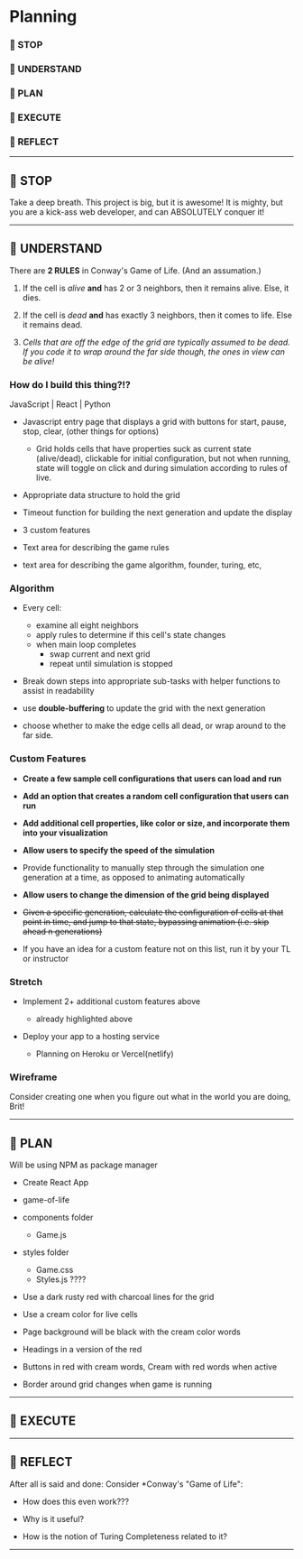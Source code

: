 # Planning

### 🛑 STOP

### 🧠 UNDERSTAND

### 🧩 PLAN

### 💫 EXECUTE

### 🤯 REFLECT


-----

## 🛑 STOP

Take a deep breath. This project is big, but it is awesome! It is mighty, but you are a kick-ass web developer, and can ABSOLUTELY conquer it!  

-----

## 🧠 UNDERSTAND

There are **2 RULES** in Conway's Game of Life. (And an assumation.)

1. If the cell is *alive* **and** has 2 or 3 neighbors, then it remains alive. Else, it dies.
2. If the cell is *dead* **and** has exactly 3 neighbors, then it comes to life. Else it remains dead.

3. *Cells that are off the edge of the grid are typically assumed to be dead. If you code it to wrap around the far side though, the ones in view can be alive!*

### How do I build this thing?!?

JavaScript | React | Python

- Javascript entry page that displays a grid with buttons for start, pause, stop, clear, (other things for options)
    - Grid holds cells that have properties suck as current state (alive/dead), clickable for initial configuration, but not when running, state will toggle on click and during simulation according to rules of live.

- Appropriate data structure to hold the grid

- Timeout function for building the next generation and update the display

- 3 custom features

- Text area for describing the game rules

- text area for describing the game algorithm, founder, turing, etc,

### Algorithm

- Every cell:
    - examine all eight neighbors
    - apply rules to determine if this cell's state changes
    - when main loop completes
        - swap current and next grid
        - repeat until simulation is stopped

- Break down steps into appropriate sub-tasks with helper functions to assist in readability

- use **double-buffering** to update the grid with the next generation

- choose whether to make the edge cells all dead, or wrap around to the far side.

### Custom Features

- **Create a few sample cell configurations that users can load and run**

- **Add an option that creates a random cell configuration that users can run**

- **Add additional cell properties, like color or size, and incorporate them into your visualization**

- **Allow users to specify the speed of the simulation**

- Provide functionality to manually step through the simulation one generation at a time, as opposed to animating automatically

- **Allow users to change the dimension of the grid being displayed**

- ~~Given a specific generation, calculate the configuration of cells at that point in time, and jump to that state, bypassing animation (i.e. skip ahead n generations)~~

- If you have an idea for a custom feature not on this list, run it by your TL or instructor

### Stretch

- Implement 2+ additional custom features above
    - already highlighted above

- Deploy your app to a hosting service
    - Planning on Heroku or Vercel(netlify)

### Wireframe

Consider creating one when you figure out what in the world you are doing, Brit!

-----

## 🧩 PLAN

Will be using NPM as package manager

- Create React App

- game-of-life

- components folder
    - Game.js

- styles folder
    - Game.css
    - Styles.js ????

- Use a dark rusty red with charcoal lines for the grid

- Use a cream color for live cells

- Page background will be black with the cream color words 

- Headings in a version of the red

- Buttons in red with cream words, Cream with red words when active

- Border around grid changes when game is running

-----

## 💫 EXECUTE

-----

## 🤯 REFLECT

After all is said and done: Consider *Conway's "Game of Life":

- How does this even work???

- Why is it useful?

- How is the notion of Turing Completeness related to it?

-----